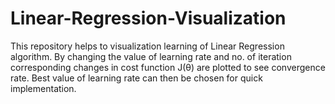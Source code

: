 # Linear-Regression-Visualization
This repository helps to visualization learning of Linear Regression algorithm. By changing the value of learning rate and no. of iteration corresponding changes in cost function J(θ) are plotted to see convergence rate. Best value of learning rate can then be chosen for quick implementation. 
